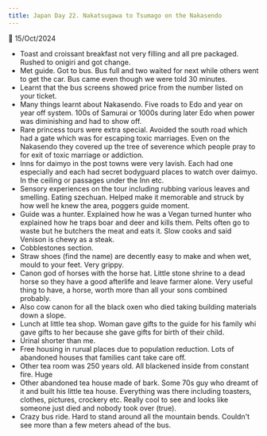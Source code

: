 ```yaml
---
title: Japan Day 22. Nakatsugawa to Tsumago on the Nakasendo
---
```

🌱
15/Oct/2024

- Toast and croissant breakfast not very filling and all pre packaged. Rushed to onigiri and got change.
- Met guide. Got to bus. Bus full and two waited for next while others went to get the car. Bus came even though we were told 30 minutes. 
- Learnt that the bus screens showed price from the number listed on your ticket.
- Many things learnt about Nakasendo. Five roads to Edo and year on year off system. 100s of Samurai or 1000s during later Edo when power was diminishing and had to show off.
- Rare princess tours were extra special. Avoided the south road which had a gate which was for escaping toxic marriages. Even on the Nakasendo they covered up the tree of severence which people pray to for exit of toxic marriage or addiction.
- Inns for daimyo in the post towns were very lavish. Each had one especially and each had secret bodyguard places to watch over daimyo. In the ceiling or passages under the Inn etc.
- Sensory experiences on the tour including rubbing various leaves and smelling. Eating szechuan. Helped make it memorable and struck by how well he knew the area, poggers guide moment. 
- Guide was a hunter. Explained how he was a Vegan turned hunter who explained how he traps boar and deer and kills them. Pelts often go to waste but he butchers the meat and eats it. Slow cooks and said Venison is chewy as a steak.
- Cobblestones section.
- Straw shoes (find the name) are decently easy to make and when wet, mould to your feet. Very grippy. 
- Canon god of horses with the horse hat. Little stone shrine to a dead horse so they have a good afterlife and leave farmer alone. Very useful thing to have, a horse, worth more than all your sons combined probably.
- Also cow canon for all the black oxen who died taking building materials down a slope.
- Lunch at little tea shop. Woman gave gifts to the guide for his family whi gave gifts to her because she gave gifts for birth of their child. 
- Urinal shorter than me.
- Free housing in rurual places due to population reduction. Lots of abandoned houses that families cant take care off.
- Other tea room was 250 years old. All blackened inside from constant fire. Huge 
- Other abandoned tea house made of bark. Some 70s guy who dreamt of it and built his little tea house. Everything was there including toasters, clothes, pictures, crockery etc. Really cool to see and looks like someone just died and nobody took over (true).
- Crazy bus ride. Hard to stand around all the mountain bends. Couldn't see more than a few meters ahead of the bus.
